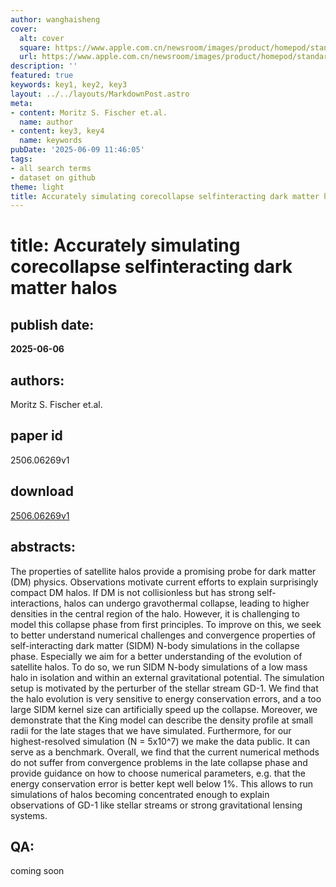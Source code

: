 ```yaml
---
author: wanghaisheng
cover:
  alt: cover
  square: https://www.apple.com.cn/newsroom/images/product/homepod/standard/Apple-HomePod-hero-230118_big.jpg.large_2x.jpg
  url: https://www.apple.com.cn/newsroom/images/product/homepod/standard/Apple-HomePod-hero-230118_big.jpg.large_2x.jpg
description: ''
featured: true
keywords: key1, key2, key3
layout: ../../layouts/MarkdownPost.astro
meta:
- content: Moritz S. Fischer et.al.
  name: author
- content: key3, key4
  name: keywords
pubDate: '2025-06-09 11:46:05'
tags:
- all search terms
- dataset on github
theme: light
title: Accurately simulating corecollapse selfinteracting dark matter halos
---
```


# title: Accurately simulating corecollapse selfinteracting dark matter halos 
## publish date: 
**2025-06-06** 
## authors: 
  Moritz S. Fischer et.al. 
## paper id
2506.06269v1
## download
[2506.06269v1](http://arxiv.org/abs/2506.06269v1)
## abstracts:
The properties of satellite halos provide a promising probe for dark matter (DM) physics. Observations motivate current efforts to explain surprisingly compact DM halos. If DM is not collisionless but has strong self-interactions, halos can undergo gravothermal collapse, leading to higher densities in the central region of the halo. However, it is challenging to model this collapse phase from first principles. To improve on this, we seek to better understand numerical challenges and convergence properties of self-interacting dark matter (SIDM) N-body simulations in the collapse phase. Especially we aim for a better understanding of the evolution of satellite halos. To do so, we run SIDM N-body simulations of a low mass halo in isolation and within an external gravitational potential. The simulation setup is motivated by the perturber of the stellar stream GD-1. We find that the halo evolution is very sensitive to energy conservation errors, and a too large SIDM kernel size can artificially speed up the collapse. Moreover, we demonstrate that the King model can describe the density profile at small radii for the late stages that we have simulated. Furthermore, for our highest-resolved simulation (N = 5x10^7) we make the data public. It can serve as a benchmark. Overall, we find that the current numerical methods do not suffer from convergence problems in the late collapse phase and provide guidance on how to choose numerical parameters, e.g. that the energy conservation error is better kept well below 1%. This allows to run simulations of halos becoming concentrated enough to explain observations of GD-1 like stellar streams or strong gravitational lensing systems.
## QA:
coming soon
